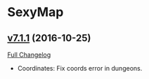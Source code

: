 # SexyMap

## [v7.1.1](https://github.com/funkydude/SexyMap/tree/v7.1.1) (2016-10-25) [](#top)
[Full Changelog](https://github.com/funkydude/SexyMap/compare/v7.1.0...v7.1.1)

-   Coordinates: Fix coords error in dungeons.  

